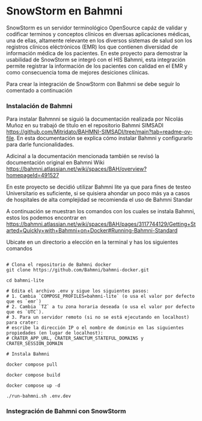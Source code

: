 # SnowStorm en Bahmni

SnowStorm es un servidor terminológico OpenSource capáz de validar y codificar terminos y conceptos clínicos en diversas aplicaciones médicas, una de ellas, altamente relevante en los diversos sístemas de salud son los registros clínicos eléctrónicos (EMR) los que contienen diversidad de información médica de los pacientes. En este proyecto para demostrar la usabilidad de SnowStorm se integró con el HIS Bahmni, esta integración permite registrar la información de los pacientes con calidad en el EMR y como consecuencia toma de mejores desiciones clínicas.

Para crear la integración de SnowStorm con Bahmni se debe seguir lo comentado a continuación

### Instalación de Bahmni

Para instalar Bahmnni se siguió la documentación realizada por Nicolás Muñoz en su trabajó de título en el repositorio Bahmni SIMSADI https://github.com/Mitridato/BAHMNI-SIMSADI/tree/main?tab=readme-ov-file. En esta documentación se explica cómo instalar Bahmni y configurarlo para darle funcionalidades.

Adicinal a la documentación mencionada también se revisó la documentación original en Bahmni Wiki https://bahmni.atlassian.net/wiki/spaces/BAH/overview?homepageId=491527

En este proyecto se decidió utilizar Bahmni lite ya que para fines de testeo Universitario es suficiente, si se quisiera ahondar un poco más ya a casos de hospitales de alta complejidad se recomienda el uso de Bahmni Standar


A continuación se muestran los comandos con los cuales se instala Bahmni, estos los podemos encontrar en https://bahmni.atlassian.net/wiki/spaces/BAH/pages/3117744129/Getting+Started+Quickly+with+Bahmni+on+Docker#Running-Bahmni-Standard

Ubicate en un directorio a elección en la terminal y has los siguientes comandos 
```

# Clona el repositorio de Bahmni docker
git clone https://github.com/Bahmni/bahmni-docker.git

cd bahmni-lite

# Edita el archivo .env y sigue los siguientes pasos:
# 1. Cambia `COMPOSE_PROFILES=bahmni-lite` (o usa el valor por defecto que es `emr`)
# 2. Cambia `TZ` a tu zona horaria deseada (o usa el valor por defecto que es `UTC`).
# 3. Para un servidor remoto (si no se está ejecutando en localhost) para crater:
# escribe la dirección IP o el nombre de dominio en las siguientes propiedades (en lugar de localhost):
# CRATER_APP_URL, CRATER_SANCTUM_STATEFUL_DOMAINS y CRATER_SESSION_DOMAIN

# Instala Bahmni

docker compose pull

docker compose build 

docker compose up -d

./run-bahmni.sh .env.dev

```

### Instegración de Bahmni con SnowStorm





